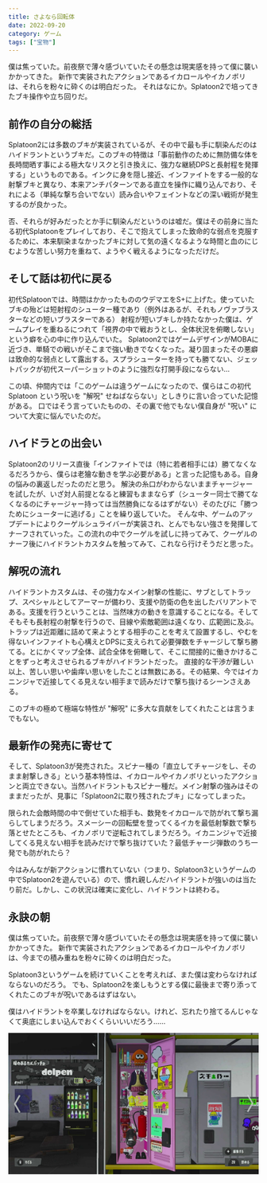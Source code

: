 ```yaml
---
title: さよなら回転体
date: 2022-09-20
category: ゲーム
tags: ["宝物"]
---
```



僕は焦っていた。前夜祭で薄々感づいていたその懸念は現実感を持って僕に襲いかかってきた。
新作で実装されたアクションであるイカロールやイカノボリは、それらを粉々に砕くのは明白だった。
それはなにか。Splatoon2で培ってきたブキ操作や立ち回りだ。

## 前作の自分の総括

Splatoon2には多数のブキが実装されているが、その中で最も手に馴染んだのはハイドラントというブキだ。このブキの特徴は「事前動作のために無防備な体を長時間晒す事による極大なリスクと引き換えに、強力な継続DPSと長射程を発揮する」というものである。インクに身を隠し接近、インファイトをする一般的な射撃ブキと異なり、本来アンチパターンである直立を操作に織り込んでおり、それによる（単純な撃ち合いでない）読み合いやフェイントなどの深い戦術が発生するのが良かった。

否、それらが好みだったとか手に馴染んだというのは嘘だ。僕はその前身に当たる初代Splatoonをプレイしており、そこで抱えてしまった致命的な弱点を克服するために、本来馴染まなかったブキに対して気の遠くなるような時間と血のにじむような苦しい努力を重ねて、ようやく戦えるようになっただけだ。

## そして話は初代に戻る

初代Splatoonでは、時間はかかったもののウデマエをS+に上げた。使っていたブキの殆どは短射程のシューター種であり（例外はあるが、それもノヴァブラスターなどの短いブラスターである） 射程が短いブキしか持たなかった僕は、ゲームプレイを重ねるにつれて「視界の中で戦おうとし、全体状況を俯瞰しない」という癖を心の中に作り込んでいた。
Splatoon2ではゲームデザインがMOBAに近づき、単騎での戦いがそこまで強い動きでなくなった。凝り固まったその悪癖は致命的な弱点として露出する。スプラシューターを持っても勝てない、ジェットパックが初代スーパーショットのように強烈な打開手段にならない…

この頃、仲間内では「このゲームは違うゲームになったので、僕らはこの初代 Splatoon という呪いを "解呪" せねばならない」としきりに言い合っていた記憶がある。
口ではそう言っていたものの、その裏で他でもない僕自身が "呪い" について大変に悩んでいたのだ。

## ハイドラとの出会い

Splatoon2のリリース直後「インファイトでは（特に若者相手には）勝てなくなるだろうから、僕らは老獪な動きを学ぶ必要がある」と言った記憶もある。自身の悩みの裏返しだったのだと思う。
解決の糸口がわからないままチャージャーを試したが、いざ対人前提となると練習もままならず（シューター同士で勝てなくなるのにチャージャー持っては当然勝負になるはずがない）そのたびに「勝つためにシューターに逃げる」ことを繰り返していた。
そんな中、ゲームのアップデートによりクーゲルシュライバーが実装され、とんでもない強さを発揮してナーフされていった。この流れの中でクーゲルを試しに持ってみて、クーゲルのナーフ後にハイドラントカスタムを触ってみて、これなら行けそうだと思った。

## 解呪の流れ

ハイドラントカスタムは、その強力なメイン射撃の性能に、サブとしてトラップ、スペシャルとしてアーマーが備わり、支援や防衛の色を出したバリアントである。支援を行うということは、当然味方の動きを意識することになる。そしてそもそも長射程の射撃を行うので、目線や索敵範囲は遠くなり、広範囲に及ぶ。トラップは近距離に詰めて来ようとする相手のことを考えて設置するし、やむを得ないインファイトも心構えとDPSに支えられて必要弾数をチャージして撃ち勝てる。とにかくマップ全体、試合全体を俯瞰して、そこに間接的に働きかけることをずっと考えさせられるブキがハイドラントだった。
直接的な干渉が難しい以上、苦しい思いや歯痒い思いをしたことは無数にある。その結果、今ではイカニンジャで近接してくる見えない相手まで読みだけで撃ち抜けるシーンさえある。

このブキの極めて極端な特性が "解呪" に多大な貢献をしてくれたことは言うまでもない。

## 最新作の発売に寄せて

そして、Splatoon3が発売された。スピナー種の「直立してチャージをし、そのまま射撃しきる」という基本特性は、イカロールやイカノボリといったアクションと両立できない。当然ハイドラントもスピナー種だ。メイン射撃の強みはそのままだったが、見事に「Splatoon2に取り残されたブキ」になってしまった。

限られた会敵時間の中で倒せていた相手も、数発をイカロールで防がれて撃ち漏らしてしまうだろう。スメーシーの回転壁を登ってくるイカを最低射撃数で撃ち落とせたところも、イカノボリで逆転されてしまうだろう。イカニンジャで近接してくる見えない相手を読みだけで撃ち抜けていた？最低チャージ弾数のうち一発でも防がれたら？

今はみんなが新アクションに慣れていない（つまり、Splatoon3というゲームの中でSplatoon2を遊んでいる）ので、慣れ親しんだハイドラントが強いのは当たり前だ。しかし、この状況は確実に変化し、ハイドラントは終わる。

## 永訣の朝

僕は焦っていた。前夜祭で薄々感づいていたその懸念は現実感を持って僕に襲いかかってきた。
新作で実装されたアクションであるイカロールやイカノボリは、今までの積み重ねを粉々に砕くのは明白だった。

Splatoon3というゲームを続けていくことを考えれば、また僕は変わらなければならないのだろう。
でも、Splatoon2を楽しもうとする僕に最後まで寄り添ってくれたこのブキが呪いであるはずはない。

僕はハイドラントを卒業しなければならない。けれど、忘れたり捨てるんじゃなくて奥底にしまい込んでおくくらいいいだろう……

![network](/images/20220920T150000.jpg)

